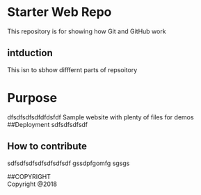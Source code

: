 # Starter Web Repo

This repository is for showing how Git and GitHub work
## intduction
This isn to sbhow difffernt parts of repsoitory
# Purpose
dfsdfsdfsdfdfdsfdf
Sample website with plenty of files for demos
##Deployment
sdfsdfsdfsdf
## How to contribute
sdfsdfsdfsdfsdfsdfsdf
gssdpfgomfg
sgsgs

##COPYRIGHT\
Copyright @2018
